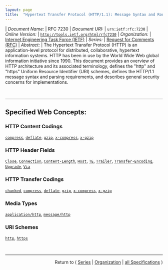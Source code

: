 ```yaml
---
layout: page
title:  "Hypertext Transfer Protocol (HTTP/1.1): Message Syntax and Routing"
---
```


| *Document Name:* | RFC 7230
| *Document URI:* | `urn:ietf:rfc:7230`
| *Online Version:* | [`http://tools.ietf.org/html/rfc7230`](http://tools.ietf.org/html/rfc7230)
| *Organization:* | [Internet Engineering Task Force (IETF)](..  "List of specification series by this organization")
| *Series:* | [Request for Comments (RFC)](.  "List of specifications in this series")
| *Abstract:* | The Hypertext Transfer Protocol (HTTP) is an application-level protocol for distributed, collaborative, hypertext information systems. HTTP has been in use by the World Wide Web global information initiative since 1990. This document provides an overview of HTTP architecture and its associated terminology, defines the "http" and "https" Uniform Resource Identifier (URI) schemes, defines the HTTP/1.1 message syntax and parsing requirements, and describes general security concerns for implementations.

<br/>
<hr/>

## Specified Web Concepts:

### HTTP Content Codings

[`compress`](/concepts/http-content-coding/compress "The &#34;compress&#34; coding is an adaptive Lempel-Ziv-Welch (LZW) coding that is commonly produced by the UNIX file compression program &#34;compress&#34;. A recipient SHOULD consider &#34;x-compress&#34; to be equivalent to &#34;compress&#34;."), [`deflate`](/concepts/http-content-coding/deflate "The &#34;deflate&#34; coding is a &#34;zlib&#34; data format containing a &#34;deflate&#34; compressed data stream that uses a combination of the Lempel-Ziv (LZ77) compression algorithm and Huffman coding."), [`gzip`](/concepts/http-content-coding/gzip "The &#34;gzip&#34; coding is an LZ77 coding with a 32-bit Cyclic Redundancy Check (CRC) that is commonly produced by the gzip file compression program. A recipient SHOULD consider &#34;x-gzip&#34; to be equivalent to &#34;gzip&#34;."), [`x-compress`](/concepts/http-content-coding/x-compress "The &#34;compress&#34; coding is an adaptive Lempel-Ziv-Welch (LZW) coding that is commonly produced by the UNIX file compression program &#34;compress&#34;. A recipient SHOULD consider &#34;x-compress&#34; to be equivalent to &#34;compress&#34;."), [`x-gzip`](/concepts/http-content-coding/x-gzip "The &#34;gzip&#34; coding is an LZ77 coding with a 32-bit Cyclic Redundancy Check (CRC) that is commonly produced by the gzip file compression program. A recipient SHOULD consider &#34;x-gzip&#34; to be equivalent to &#34;gzip&#34;.")

### HTTP Header Fields

[`Close`](/concepts/http-header/Close "The header field-name &#34;Close&#34; has been registered as &#34;reserved&#34;, since using that name as an HTTP header field might conflict with the &#34;close&#34; connection option of the Connection header field."), [`Connection`](/concepts/http-header/Connection "The &#34;Connection&#34; header field allows the sender to indicate desired control options for the current connection. In order to avoid confusing downstream recipients, a proxy or gateway MUST remove or replace any received connection options before forwarding the message."), [`Content-Length`](/concepts/http-header/Content-Length "When a message does not have a Transfer-Encoding header field, a Content-Length header field can provide the anticipated size, as a decimal number of octets, for a potential payload body. For messages that do include a payload body, the Content-Length field-value provides the framing information necessary for determining where the body (and message) ends. For messages that do not include a payload body, the Content-Length indicates the size of the selected representation (Section 3 of [Part2])."), [`Host`](/concepts/http-header/Host "The &#34;Host&#34; header field in a request provides the host and port information from the target URI, enabling the origin server to distinguish among resources while servicing requests for multiple host names on a single IP address."), [`TE`](/concepts/http-header/TE "The &#34;TE&#34; header field in a request indicates what transfer codings, besides chunked, the client is willing to accept in response, and whether or not the client is willing to accept trailer fields in a chunked transfer coding."), [`Trailer`](/concepts/http-header/Trailer "When a message includes a message body encoded with the chunked transfer coding and the sender desires to send metadata in the form of trailer fields at the end of the message, the sender SHOULD generate a Trailer header field before the message body to indicate which fields will be present in the trailers."), [`Transfer-Encoding`](/concepts/http-header/Transfer-Encoding "The Transfer-Encoding header field lists the transfer coding names corresponding to the sequence of transfer codings that have been (or will be) applied to the payload body in order to form the message body."), [`Upgrade`](/concepts/http-header/Upgrade "The &#34;Upgrade&#34; header field is intended to provide a simple mechanism for transitioning from HTTP/1.1 to some other protocol on the same connection. A client MAY send a list of protocols in the Upgrade header field of a request to invite the server to switch to one or more of those protocols, in order of descending preference, before sending the final response."), [`Via`](/concepts/http-header/Via "The &#34;Via&#34; header field indicates the presence of intermediate protocols and recipients between the user agent and the server (on requests) or between the origin server and the client (on responses), similar to the &#34;Received&#34; header field in email (Section 3.6.7 of RFC 5322). Via can be used for tracking message forwards, avoiding request loops, and identifying the protocol capabilities of senders along the request/response chain.")

### HTTP Transfer Codings

[`chunked`](/concepts/http-transfer-coding/chunked "The chunked transfer coding wraps the payload body in order to transfer it as a series of chunks, each with its own size indicator, followed by an OPTIONAL trailer containing header fields.  Chunked enables content streams of unknown size to be transferred as a sequence of length-delimited buffers, which enables the sender to retain connection persistence and the recipient to know when it has received the entire message."), [`compress`](/concepts/http-transfer-coding/compress "The &#34;compress&#34; coding is an adaptive Lempel-Ziv-Welch (LZW) coding that is commonly produced by the UNIX file compression program &#34;compress&#34;. A recipient SHOULD consider &#34;x-compress&#34; to be equivalent to &#34;compress&#34;."), [`deflate`](/concepts/http-transfer-coding/deflate "The &#34;deflate&#34; coding is a &#34;zlib&#34; data format containing a &#34;deflate&#34; compressed data stream that uses a combination of the Lempel-Ziv (LZ77) compression algorithm and Huffman coding."), [`gzip`](/concepts/http-transfer-coding/gzip "The &#34;gzip&#34; coding is an LZ77 coding with a 32-bit Cyclic Redundancy Check (CRC) that is commonly produced by the gzip file compression program. A recipient SHOULD consider &#34;x-gzip&#34; to be equivalent to &#34;gzip&#34;."), [`x-compress`](/concepts/http-transfer-coding/x-compress "The &#34;compress&#34; coding is an adaptive Lempel-Ziv-Welch (LZW) coding that is commonly produced by the UNIX file compression program &#34;compress&#34;. A recipient SHOULD consider &#34;x-compress&#34; to be equivalent to &#34;compress&#34;."), [`x-gzip`](/concepts/http-transfer-coding/x-gzip "The &#34;gzip&#34; coding is an LZ77 coding with a 32-bit Cyclic Redundancy Check (CRC) that is commonly produced by the gzip file compression program. A recipient SHOULD consider &#34;x-gzip&#34; to be equivalent to &#34;gzip&#34;.")

### Media Types

[`application/http`](/concepts/media-type/application/http "The application/http type can be used to enclose a pipeline of one or more HTTP request or response messages (not intermixed)."), [`message/http`](/concepts/media-type/message/http "The message/http type can be used to enclose a single HTTP request or response message, provided that it obeys the MIME restrictions for all &#34;message&#34; types regarding line length and encodings.")

### URI Schemes

[`http`](/concepts/uri-scheme/http "The &#34;http&#34; URI scheme is hereby defined for the purpose of minting identifiers according to their association with the hierarchical namespace governed by a potential HTTP origin server listening for TCP connections on a given port."), [`https`](/concepts/uri-scheme/https "The &#34;https&#34; URI scheme is hereby defined for the purpose of minting identifiers according to their association with the hierarchical namespace governed by a potential HTTP origin server listening to a given TCP port for TLS-secured connections.")



<br/>
<hr/>

<p style="text-align: right">Return to ( <a href="./">Series</a> | <a href="../">Organization</a> | <a href="../../">all Specifications</a> )</p>